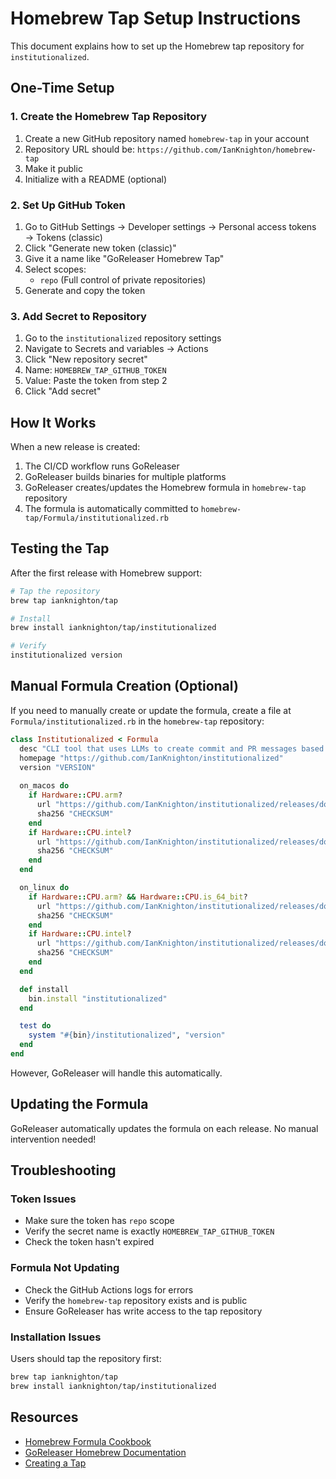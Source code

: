 # Homebrew Tap Setup Instructions

This document explains how to set up the Homebrew tap repository for `institutionalized`.

## One-Time Setup

### 1. Create the Homebrew Tap Repository

1. Create a new GitHub repository named `homebrew-tap` in your account
2. Repository URL should be: `https://github.com/IanKnighton/homebrew-tap`
3. Make it public
4. Initialize with a README (optional)

### 2. Set Up GitHub Token

1. Go to GitHub Settings → Developer settings → Personal access tokens → Tokens (classic)
2. Click "Generate new token (classic)"
3. Give it a name like "GoReleaser Homebrew Tap"
4. Select scopes:
   - `repo` (Full control of private repositories)
5. Generate and copy the token

### 3. Add Secret to Repository

1. Go to the `institutionalized` repository settings
2. Navigate to Secrets and variables → Actions
3. Click "New repository secret"
4. Name: `HOMEBREW_TAP_GITHUB_TOKEN`
5. Value: Paste the token from step 2
6. Click "Add secret"

## How It Works

When a new release is created:

1. The CI/CD workflow runs GoReleaser
2. GoReleaser builds binaries for multiple platforms
3. GoReleaser creates/updates the Homebrew formula in `homebrew-tap` repository
4. The formula is automatically committed to `homebrew-tap/Formula/institutionalized.rb`

## Testing the Tap

After the first release with Homebrew support:

```bash
# Tap the repository
brew tap ianknighton/tap

# Install
brew install ianknighton/tap/institutionalized

# Verify
institutionalized version
```

## Manual Formula Creation (Optional)

If you need to manually create or update the formula, create a file at `Formula/institutionalized.rb` in the `homebrew-tap` repository:

```ruby
class Institutionalized < Formula
  desc "CLI tool that uses LLMs to create commit and PR messages based on git status"
  homepage "https://github.com/IanKnighton/institutionalized"
  version "VERSION"
  
  on_macos do
    if Hardware::CPU.arm?
      url "https://github.com/IanKnighton/institutionalized/releases/download/vVERSION/institutionalized-VERSION-macos-arm64.tar.gz"
      sha256 "CHECKSUM"
    end
    if Hardware::CPU.intel?
      url "https://github.com/IanKnighton/institutionalized/releases/download/vVERSION/institutionalized-VERSION-macos-amd64.tar.gz"
      sha256 "CHECKSUM"
    end
  end

  on_linux do
    if Hardware::CPU.arm? && Hardware::CPU.is_64_bit?
      url "https://github.com/IanKnighton/institutionalized/releases/download/vVERSION/institutionalized-VERSION-linux-arm64.tar.gz"
      sha256 "CHECKSUM"
    end
    if Hardware::CPU.intel?
      url "https://github.com/IanKnighton/institutionalized/releases/download/vVERSION/institutionalized-VERSION-linux-amd64.tar.gz"
      sha256 "CHECKSUM"
    end
  end

  def install
    bin.install "institutionalized"
  end

  test do
    system "#{bin}/institutionalized", "version"
  end
end
```

However, GoReleaser will handle this automatically.

## Updating the Formula

GoReleaser automatically updates the formula on each release. No manual intervention needed!

## Troubleshooting

### Token Issues
- Make sure the token has `repo` scope
- Verify the secret name is exactly `HOMEBREW_TAP_GITHUB_TOKEN`
- Check the token hasn't expired

### Formula Not Updating
- Check the GitHub Actions logs for errors
- Verify the `homebrew-tap` repository exists and is public
- Ensure GoReleaser has write access to the tap repository

### Installation Issues
Users should tap the repository first:
```bash
brew tap ianknighton/tap
brew install ianknighton/tap/institutionalized
```

## Resources

- [Homebrew Formula Cookbook](https://docs.brew.sh/Formula-Cookbook)
- [GoReleaser Homebrew Documentation](https://goreleaser.com/customization/homebrew/)
- [Creating a Tap](https://docs.brew.sh/How-to-Create-and-Maintain-a-Tap)
